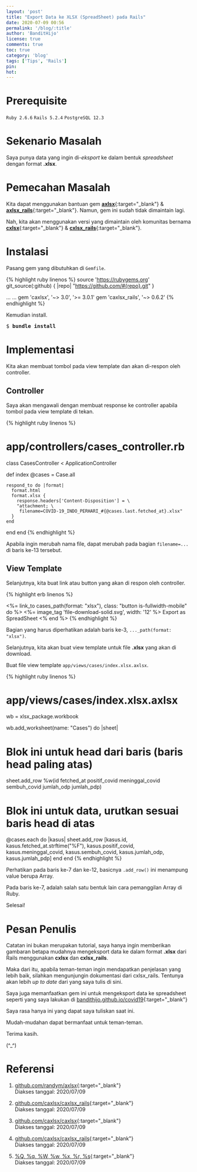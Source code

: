 ```yaml
---
layout: 'post'
title: "Export Data ke XLSX (SpreadSheet) pada Rails"
date: 2020-07-09 00:56
permalink: '/blog/:title'
author: 'BanditHijo'
license: true
comments: true
toc: true
category: 'blog'
tags: ['Tips', 'Rails']
pin:
hot:
---
```


# Prerequisite

`Ruby 2.6.6` `Rails 5.2.4` `PostgreSQL 12.3`

# Sekenario Masalah

Saya punya data yang ingin di-*eksport* ke dalam bentuk *spreadsheet* dengan format **.xlsx**.

# Pemecahan Masalah

Kita dapat menggunakan bantuan gem [**axlsx**](https://github.com/randym/axlsx){:target="_blank"} & [**axlsx_rails**](https://github.com/caxlsx/caxlsx_rails){:target="_blank"}. Namun, gem ini sudah tidak dimaintain lagi.

Nah, kita akan menggunakan versi yang dimaintain oleh komunitas bernama [**cxlsx**](https://github.com/caxlsx/caxlsx){:target="_blank"} & [**cxlsx_rails**](https://github.com/caxlsx/caxlsx_rails){:target="_blank"}.

# Instalasi

Pasang gem yang dibutuhkan di `Gemfile`.

{% highlight ruby linenos %}
source 'https://rubygems.org'
git_source(:github) { |repo| "https://github.com/#{repo}.git" }

...
...
gem 'caxlsx',                             '~> 3.0', '>= 3.0.1'
gem 'caxlsx_rails',                       '~> 0.6.2'
{% endhighlight %}

Kemudian install.

<pre>
$ <b>bundle install</b>
</pre>

# Implementasi

Kita akan membuat tombol pada view template dan akan di-respon oleh controller.

## Controller

Saya akan mengawali dengan membuat response ke controller apabila tombol pada view template di tekan.

{% highlight ruby linenos %}
# app/controllers/cases_controller.rb

class CasesController < ApplicationController

  def index
    @cases = Case.all

    respond_to do |format|
      format.html
      format.xlsx {
        response.headers['Content-Disposition'] = \
        "attachment; \
         filename=COVID-19_INDO_PERHARI_#{@cases.last.fetched_at}.xlsx"
      }
    end
  end
end
{% endhighlight %}

Apabila ingin merubah nama file, dapat merubah pada bagian `filename=...` di baris ke-13 tersebut.

## View Template

Selanjutnya, kita buat link atau button yang akan di respon oleh controller.

{% highlight erb linenos %}
<!-- app/views/cases/index.html.erb -->

<%= link_to cases_path(format: "xlsx"), class: "button is-fullwidth-mobile" do %>
  <span class="icon">
    <%= image_tag 'file-download-solid.svg', width: '12' %>
  </span>
  <span class="has-text-weight-normal">Export as SpreadSheet</span>
<% end %>
{% endhighlight %}

Bagian yang harus diperhatikan adalah baris ke-3, `..._path(format: "xlsx")`.

Selanjutnya, kita akan buat view template untuk file **.xlsx** yang akan di download.

Buat file view template `app/views/cases/index.xlsx.axlsx`.

{% highlight ruby linenos %}
# app/views/cases/index.xlsx.axlsx

wb = xlsx_package.workbook

wb.add_worksheet(name: "Cases") do |sheet|
  # Blok ini untuk head dari baris (baris head paling atas)
  sheet.add_row %w(id fetched_at positif_covid meninggal_covid
                   sembuh_covid jumlah_odp jumlah_pdp)

  # Blok ini untuk data, urutkan sesuai baris head di atas
  @cases.each do |kasus|
    sheet.add_row [kasus.id, kasus.fetched_at.strftime("%F"),
                   kasus.positif_covid, kasus.meninggal_covid,
                   kasus.sembuh_covid, kasus.jumlah_odp,
                   kasus.jumlah_pdp]
  end
end
{% endhighlight %}

Perhatikan pada baris ke-7 dan ke-12, basicnya `.add_row()` ini menampung value berupa Array.

Pada baris ke-7, adalah salah satu bentuk lain cara pemanggilan Array di Ruby.

Selesai!

# Pesan Penulis

Catatan ini bukan merupakan tutorial, saya hanya ingin memberikan gambaran betapa mudahnya mengeksport data ke dalam format **.xlsx** dari Rails menggunakan **cxlsx** dan **cxlsx_rails**.

Maka dari itu, apabila teman-teman ingin mendapatkan penjelasan yang lebih baik, silahkan mengunjungin dokumentasi dari cxlsx_rails. Tentunya akan lebih *up to date* dari yang saya tulis di sini.

Saya juga memanfaatkan gem ini untuk mengeksport data ke spreadsheet seperti yang saya lakukan di [bandithijo.github.io/covid19](https://bandithijo.github.io/covid19){:target="_blank"}

Saya rasa hanya ini yang dapat saya tuliskan saat ini.

Mudah-mudahan dapat bermanfaat untuk teman-teman.

Terima kasih.

(^_^)








# Referensi

1. [github.com/randym/axlsx](https://github.com/randym/axlsx){:target="_blank"}
<br>Diakses tanggal: 2020/07/09

2. [github.com/caxlsx/caxlsx_rails](https://github.com/caxlsx/caxlsx_rails){:target="_blank"}
<br>Diakses tanggal: 2020/07/09

3. [github.com/caxlsx/caxlsx](https://github.com/caxlsx/caxlsx){:target="_blank"}
<br>Diakses tanggal: 2020/07/09

4. [github.com/caxlsx/caxlsx_rails](https://github.com/caxlsx/caxlsx_rails){:target="_blank"}
<br>Diakses tanggal: 2020/07/09

5. [%Q, %q, %W, %w, %x, %r, %s](https://simpleror.wordpress.com/2009/03/15/q-q-w-w-x-r-s/){:target="_blank"}
<br>Diakses tanggal: 2020/07/09
